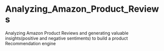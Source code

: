 # Analyzing_Amazon_Product_Reviews
Analyzing Amazon Product Reviews and generating valuable insights(positive and negative sentiments) to build a product Recommendation engine 
